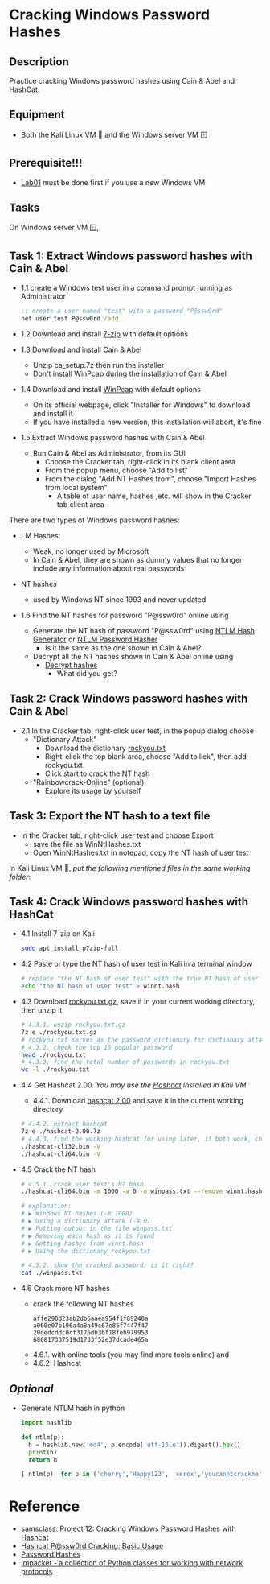 # Cracking Windows Password Hashes


## Description
Practice cracking Windows password hashes using Cain & Abel and HashCat.

## Equipment
- Both the Kali Linux VM 🐧 and the Windows server VM 🪟

## Prerequisite!!!
- [Lab01](../lab01/README.md) must be done first if you use a new Windows VM


## Tasks
On Windows server VM 🪟, 

Task 1: Extract Windows password hashes with Cain & Abel
---
- 1.1 create a Windows test user in a command prompt running as Administrator
  ```cmd
  :: create a user named "test" with a password "P@ssw0rd"
  net user test P@ssw0rd /add
  ```

- 1.2 Download and install [7-zip](https://www.7-zip.org/) with default options

- 1.3 Download and install [Cain & Abel](../repo/ca_setup.7z)
  - Unzip ca_setup.7z then run the installer
  - Don't install WinPcap during the installation of Cain & Abel

- 1.4 Download and install [WinPcap](https://www.winpcap.org/install/) with default options
  - On its official webpage, click "Installer for Windows" to download and install it
  - If you have installed a new version, this installation will abort, it's fine

- 1.5 Extract Windows password hashes with Cain & Abel
  - Run Cain & Abel as Administrator, from its GUI
    - Choose  the Cracker tab, right-click in its blank client area
    - From the popup menu, choose "Add to list"
    - From the dialog "Add NT Hashes from", choose "Import Hashes from local system"
      - A table of user name, hashes ,etc. will show in the Cracker tab client area

There are two types of Windows password hashes: 
- LM Hashes: 
  - Weak, no longer used by Microsoft
  - In Cain & Abel, they are shown as dummy values that no longer include any information about real passwords
- NT hashes
  - used by Windows NT since 1993 and never updated

- 1.6 Find the NT hashes for password "P@ssw0rd" online using
  - Generate the NT hash of password "P@ssw0rd" using [NTLM Hash Generator](https://codebeautify.org/ntlm-hash-generator) or [NTLM Password Hasher](https://www.browserling.com/tools/ntlm-hash)
    - Is it the same as the one shown in Cain & Abel?
  - Decrypt all the NT hashes shown in Cain & Abel online using
    - [Decrypt hashes](https://hashes.com/en/decrypt/hash)
      - What did you get?


Task 2: Crack Windows password hashes with Cain & Abel
---
- 2.1 In the Cracker tab, right-click user test, in the popup dialog choose 
  - "Dictionary Attack"
    - Download the dictionary [rockyou.txt](https://github.com/brannondorsey/naive-hashcat/releases/download/data/rockyou.txt)
    - Right-click the top blank area, choose "Add to lick", then add rockyou.txt
    - Click start to crack the NT hash
  - "Rainbowcrack-Online" (optional)
    - Explore its usage by yourself


Task 3: Export the NT hash to a text file
---
- In the Cracker tab, right-click user test and choose Export
  - save the file as WinNtHashes.txt
  - Open WinNtHashes.txt in notepad, copy the NT hash of user test


In Kali Linux VM 🐧, *put the following mentioned files in the same working folder*:

Task 4: Crack Windows password hashes with HashCat
---
- 4.1 Install 7-zip on Kali
  ```bash
  sudo apt install p7zip-full
  ```
- 4.2 Paste or type the NT hash of user test in Kali in a terminal window
  ```bash
  # replace "the NT hash of user test" with the true NT hash of user test
  echo "the NT hash of user test" > winnt.hash
  ```

- 4.3 Download [rockyou.txt.gz](https://github.com/praetorian-inc/Hob0Rules/blob/master/wordlists/rockyou.txt.gz), save it in your current working directory, then unzip it
  ```bash
  # 4.3.1. unzip rockyou.txt.gz
  7z e ./rockyou.txt.gz
  # rockyou.txt serves as the password dictionary for dictionary attack
  # 4.3.2. check the top 10 popular password
  head ./rockyou.txt
  # 4.3.3. find the total number of passwords in rockyou.txt
  wc -l ./rockyou.txt
  ```

- 4.4 Get Hashcat 2.00. *You may use the [Hashcat](https://www.kali.org/tools/hashcat/) installed in Kali VM.*
  - 4.4.1. Download [hashcat 2.00](../repo/hashcat-2.00.7z) and save it in the current working directory
  ```bash
  # 4.4.2. extract hashcat
  7z e ./hashcat-2.00.7z
  # 4.4.3. find the working hashcat for using later, if both work, choose the 64bit, or you may try both
  ./hashcat-cli32.bin -V
  ./hashcat-cli64.bin -V
  ```

- 4.5 Crack the NT hash
  ```bash
  # 4.5.1. crack user test's NT hash
  ./hashcat-cli64.bin -m 1000 -a 0 -o winpass.txt --remove winnt.hash ./rockyou.txt

  # explanation:
  # ▶️ Windows NT hashes (-m 1000)
  # ▶️ Using a dictionary attack (-a 0)
  # ▶️ Putting output in the file winpass.txt
  # ▶️ Removing each hash as it is found
  # ▶️ Getting hashes from winnt.hash
  # ▶️ Using the dictionary rockyou.txt

  # 4.5.2. show the cracked password, is it right?
  cat ./winpass.txt
  ```

- 4.6 Crack more NT hashes
  - crack the following NT hashes 
    ```
    affe290d23ab2db6aaea954f1f89248a
    a060e07b196a4a8a49c67e85f7447f47
    20dedcddc0cf3176db3bf18feb979953
    680817337519d1733f52e37dcade465a
    ```
  - 4.6.1. with online tools (you may find more tools online) and 
  - 4.6.2. Hashcat

*Optional*
---
- Generate NTLM hash in python
  ```python
  import hashlib

  def ntlm(p):
    h = hashlib.new('md4', p.encode('utf-16le')).digest().hex()
    print(h)
    return h

  [ ntlm(p)  for p in ('cherry','Happy123', 'xerox','youcanntcrackme')]
  ```


# Reference
- [samsclass: Project 12: Cracking Windows Password Hashes with Hashcat](https://samsclass.info/123/proj14/123p12winhash.htm)
- [Hashcat P@ssw0rd Cracking: Basic Usage](https://in.security/2022/06/01/hashcat-pssw0rd-cracking-basic-usage/)
- [Password Hashes](https://cybercop-training.ch/?p=213)
- [Impacket - a collection of Python classes for working with network protocols](https://github.com/fortra/impacket)